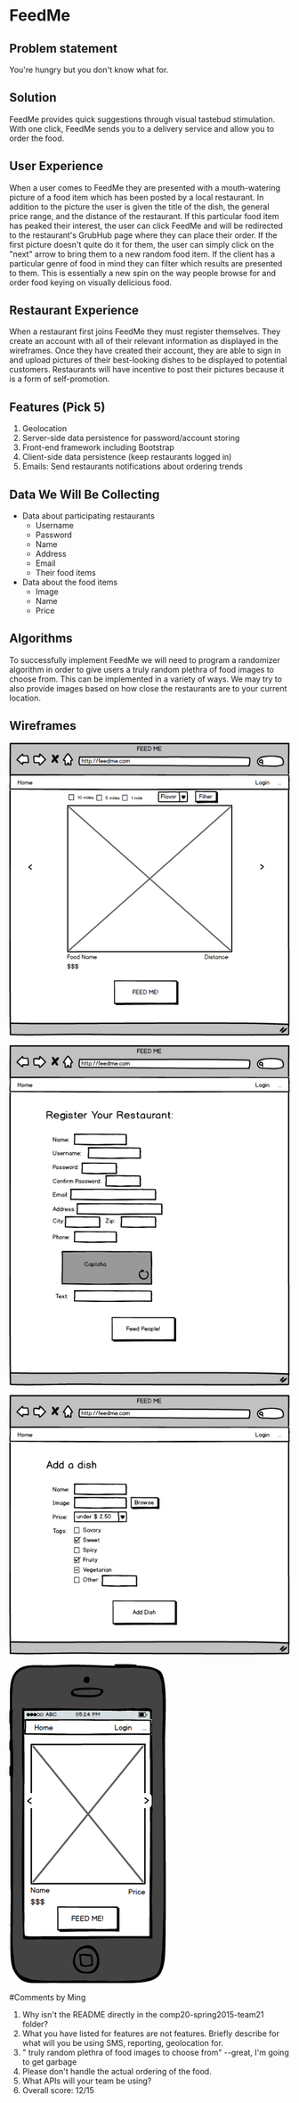 FeedMe
=======

Problem statement
-----------------
You're hungry but you don't know what for. 

Solution
--------
FeedMe provides quick suggestions through visual tastebud stimulation.
With one click, FeedMe sends you to a delivery service and allow you to
order the food.

User Experience
---------------
When a user comes to FeedMe they are presented with a mouth-watering picture of
a food item which has been posted by a local restaurant. In addition to the 
picture the user is given the title of the dish, the general price range, and 
the distance of the restaurant. If this particular food item has peaked their 
interest, the user can click FeedMe and will be redirected to the restaurant's 
GrubHub page where they can place their order. If the first picture doesn't 
quite do it for them, the user can simply click on the "next" arrow to bring 
them to a new random food item. If the client has a particular genre of food in 
mind they can filter which results are presented to them. This is essentially a 
new spin on the way people browse for and order food keying on visually 
delicious food.

Restaurant Experience
---------------------
When a restaurant first joins FeedMe they must register themselves. They create
an account with all of their relevant information as displayed in the 
wireframes. Once they have created their account, they are able to sign in and
upload pictures of their best-looking dishes to be displayed to potential 
customers. Restaurants will have incentive to post their pictures because it is
a form of self-promotion.  

Features (Pick 5)
-----------------
  1. Geolocation
  2. Server-side data persistence for password/account storing
  3. Front-end framework including Bootstrap
  4. Client-side data persistence (keep restaurants logged in)
  5. Emails: Send restaurants notifications about ordering trends

Data We Will Be Collecting
--------------------------
  * Data about participating restaurants
  	* Username
  	* Password
  	* Name
    * Address
    * Email
    * Their food items
  * Data about the food items
    * Image
    * Name
    * Price

Algorithms
----------
To successfully implement FeedMe we will need to program a randomizer algorithm
in order to give users a truly random plethra of food images to choose from. 
This can be implemented in a variety of ways. We may try to also provide images
based on how close the restaurants are to your current location. 

Wireframes
--------------------------
  ![First Wireframe](mockup1.png "Main Wireframe")
  
  ![Register Wireframe](mockup2.png "Register Wireframe")

  ![Add Food Wireframe](mockup3.png "Add Food Wireframe")

  ![Mobile Wireframe](mockup4.png "Mobile Wireframe")
  
#Comments by Ming
1. Why isn't the README directly in the comp20-spring2015-team21 folder?
2. What you have listed for features are not features. Briefly describe for what will you be using SMS, reporting, geolocation for.
3. " truly random plethra of food images to choose from" --great, I'm going to get garbage
4. Please don't handle the actual ordering of the food.
5. What APIs will your team be using?
6. Overall score: 12/15
